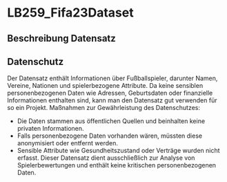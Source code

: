 # LB259_Fifa23Dataset

## Beschreibung Datensatz


## Datenschutz

Der Datensatz enthält Informationen über Fußballspieler, darunter Namen, Vereine, Nationen und spielerbezogene Attribute. Da keine sensiblen personenbezogenen Daten wie Adressen, Geburtsdaten oder finanzielle Informationen enthalten sind, kann man den Datensatz gut verwenden für so ein Projekt.
Maßnahmen zur Gewährleistung des Datenschutzes:
- Die Daten stammen aus öffentlichen Quellen und beinhalten keine privaten Informationen.
- Falls personenbezogene Daten vorhanden wären, müssten diese anonymisiert oder entfernt werden.
- Sensible Attribute wie Gesundheitszustand oder Verträge wurden nicht erfasst.
Dieser Datensatz dient ausschließlich zur Analyse von Spielerbewertungen und enthält keine kritischen personenbezogenen Daten.
